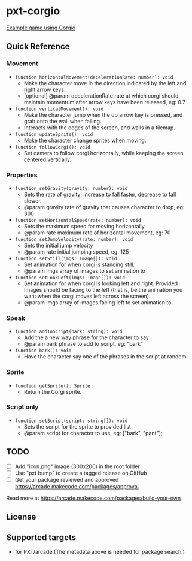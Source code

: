 # pxt-corgio

[Example game using Corgio](https://makecode.com/_JvACaC3ed2oH)

## Quick Reference

### Movement
* `function horizontalMovement(decelerationRate: number): void`
    * Make the character move in the direction indicated by the left and right arrow keys.
    * [optional] @param decelerationRate rate at which corgi should maintain momentum after arrow keys have been released, eg: 0.7
* `function verticalMovement(): void`
    * Make the character jump when the up arrow key is pressed, and grab onto the wall when falling.
    * Interacts with the edges of the screen, and walls in a tilemap.
* `function updateSprite(): void`
    * Make the character change sprites when moving.
* `function followCorgi(): void`
    * Set camera to follow corgi horizontally, while keeping the screen centered vertically.

### Properties

* `function setGravity(gravity: number): void`
    * Sets the rate of gravity; increase to fall faster, decrease to fall slower.
    * @param gravity rate of gravity that causes character to drop, eg: 300
* `function setHorizontalSpeed(rate: number): void`
    * Sets the maximum speed for moving horizontally
    * @param rate maximum rate of horizontal movement, eg: 70
* `function setJumpVelocity(rate: number): void`
    * Sets the initial jump velocity
    * @param rate initial jumping speed, eg: 125
* `function setStill(imgs: Image[]): void`
    * Set animation for when corgi is standing still.
    * @param imgs array of images to set animation to
* `function setLookLeft(imgs: Image[]): void`
    * Set animation for when corgi is looking left and right. Provided Images should be facing to the left (that is, be the animation you want when the corgi moves left across the screen).
    * @param imgs array of images facing left to set animation to

### Speak
* `function addToScript(bark: string): void`
    * Add the a new way phrase for the character to say
    * @param bark phrase to add to script, eg: "bark"
* `function bark(): void`
    * Have the character say one of the phrases in the script at random

### Sprite
* `function getSprite(): Sprite`
    * Return the Corgi sprite.

### Script only
* `function setScript(script: string[]): void`
    * Sets the script for the sprite to provided list
    * @param script for character to use, eg: ["bark", "pant"];


## TODO

- [ ] Add "icon.png" image (300x200) in the root folder
- [ ] Use "pxt bump" to create a tagged release on GitHub
- [ ] Get your package reviewed and approved https://arcade.makecode.com/packages/approval

Read more at https://arcade.makecode.com/packages/build-your-own

## License



## Supported targets

* for PXT/arcade
(The metadata above is needed for package search.)
